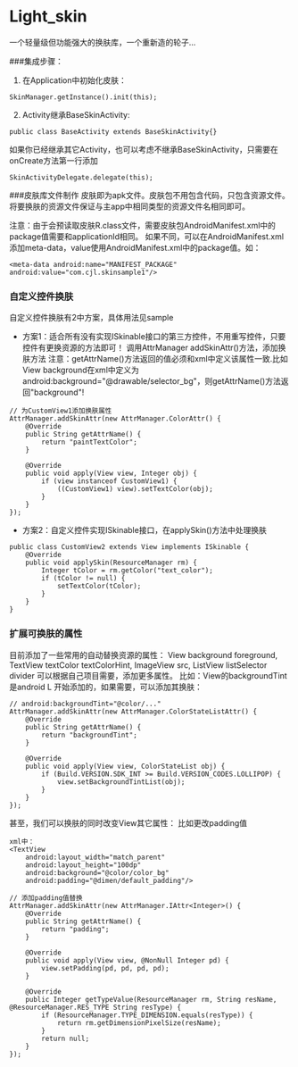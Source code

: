 # Light_skin
一个轻量级但功能强大的换肤库，一个重新造的轮子...


###集成步骤：
1. 在Application中初始化皮肤：
```
SkinManager.getInstance().init(this);
```

2. Activity继承BaseSkinActivity:
```
public class BaseActivity extends BaseSkinActivity{}
```
   如果你已经继承其它Activity，也可以考虑不继承BaseSkinActivity，只需要在onCreate方法第一行添加
```
SkinActivityDelegate.delegate(this);
```


###皮肤库文件制作
皮肤即为apk文件。皮肤包不用包含代码，只包含资源文件。
将要换肤的资源文件保证与主app中相同类型的资源文件名相同即可。

注意：由于会预读取皮肤R.class文件，需要皮肤包AndroidManifest.xml中的package值需要和applicationId相同。
如果不同，可以在AndroidManifest.xml添加meta-data，value使用AndroidManifest.xml中的package值。如：
```
<meta-data android:name="MANIFEST_PACKAGE" android:value="com.cjl.skinsample1"/>
```


### 自定义控件换肤

自定义控件换肤有2中方案，具体用法见sample

* 方案1：适合所有没有实现ISkinable接口的第三方控件，不用重写控件，只要控件有更换资源的方法即可！
    调用AttrManager addSkinAttr()方法，添加换肤方法
    注意：getAttrName()方法返回的值必须和xml中定义该属性一致.比如 View background在xml中定义为android:background="@drawable/selector_bg"，则getAttrName()方法返回"background"!

```
// 为CustomView1添加换肤属性
AttrManager.addSkinAttr(new AttrManager.ColorAttr() {
    @Override
    public String getAttrName() {
        return "paintTextColor";
    }

    @Override
    public void apply(View view, Integer obj) {
        if (view instanceof CustomView1) {
            ((CustomView1) view).setTextColor(obj);
        }
    }
});
```
* 方案2：自定义控件实现ISkinable接口，在applySkin()方法中处理换肤
```
public class CustomView2 extends View implements ISkinable {
    @Override
    public void applySkin(ResourceManager rm) {
        Integer tColor = rm.getColor("text_color");
        if (tColor != null) {
            setTextColor(tColor);
        }
    }
}
```

### 扩展可换肤的属性

目前添加了一些常用的自动替换资源的属性：
 View background foreground, TextView textColor textColorHint, ImageView src, ListView listSelector divider
可以根据自己项目需要，添加更多属性。
比如：View的backgroundTint是android L 开始添加的，如果需要，可以添加其换肤：
```
// android:backgroundTint="@color/..."
AttrManager.addSkinAttr(new AttrManager.ColorStateListAttr() {
    @Override
    public String getAttrName() {
        return "backgroundTint";
    }

    @Override
    public void apply(View view, ColorStateList obj) {
        if (Build.VERSION.SDK_INT >= Build.VERSION_CODES.LOLLIPOP) {
            view.setBackgroundTintList(obj);
        }
    }
});
```

甚至，我们可以换肤的同时改变View其它属性：
比如更改padding值
```
xml中：
<TextView
    android:layout_width="match_parent"
    android:layout_height="100dp"
    android:background="@color/color_bg"
    android:padding="@dimen/default_padding"/>
    
// 添加padding值替换   
AttrManager.addSkinAttr(new AttrManager.IAttr<Integer>() {
    @Override
    public String getAttrName() {
        return "padding";
    }

    @Override
    public void apply(View view, @NonNull Integer pd) {
        view.setPadding(pd, pd, pd, pd);
    }

    @Override
    public Integer getTypeValue(ResourceManager rm, String resName, @ResourceManager.RES_TYPE String resType) {
        if (ResourceManager.TYPE_DIMENSION.equals(resType)) {
            return rm.getDimensionPixelSize(resName);
        }
        return null;
    }
});
```

